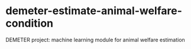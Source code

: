 # demeter-estimate-animal-welfare-condition
DEMETER project: machine learning module for animal welfare estimation
